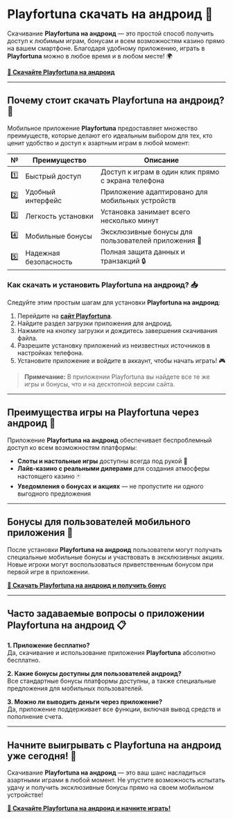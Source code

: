 # Playfortuna скачать на андроид 📲

Скачивание **Playfortuna на андроид** — это простой способ получить доступ к любимым играм, бонусам и всем возможностям казино прямо на вашем смартфоне. Благодаря удобному приложению, играть в **Playfortuna** можно в любое время и в любом месте! 🌍

[**🔗 Скачайте Playfortuna на андроид**](https://fortunapromo.net/alt/playfortuna/registration?0dc4a9362a71feb7e3f165fb8e766f70)

---

## Почему стоит скачать Playfortuna на андроид? 🌟

Мобильное приложение **Playfortuna** предоставляет множество преимуществ, которые делают его идеальным выбором для тех, кто ценит удобство и доступ к азартным играм в любой момент:

| № | Преимущество | Описание |
|---|--------------|----------|
| 1️⃣ | Быстрый доступ | Доступ к играм в один клик прямо с экрана телефона |
| 2️⃣ | Удобный интерфейс | Приложение адаптировано для мобильных устройств |
| 3️⃣ | Легкость установки | Установка занимает всего несколько минут |
| 4️⃣ | Мобильные бонусы | Эксклюзивные бонусы для пользователей приложения 🎁 |
| 5️⃣ | Надежная безопасность | Полная защита данных и транзакций 🔒 |

### Как скачать и установить Playfortuna на андроид? 📥

Следуйте этим простым шагам для установки **Playfortuna на андроид**:

1. Перейдите на [**сайт Playfortuna**](https://fortunapromo.net/alt/playfortuna/registration?0dc4a9362a71feb7e3f165fb8e766f70).
2. Найдите раздел загрузки приложения для андроид.
3. Нажмите на кнопку загрузки и дождитесь завершения скачивания файла.
4. Разрешите установку приложений из неизвестных источников в настройках телефона.
5. Установите приложение и войдите в аккаунт, чтобы начать играть! 🎮

> **Примечание:** В приложении Playfortuna вы найдете все те же игры и бонусы, что и на десктопной версии сайта.

---

## Преимущества игры на Playfortuna через андроид 📲

Приложение **Playfortuna на андроид** обеспечивает беспроблемный доступ ко всем возможностям платформы:

- **Слоты и настольные игры** доступны всегда под рукой 🎰
- **Лайв-казино с реальными дилерами** для создания атмосферы настоящего казино 🃏
- **Уведомления о бонусах и акциях** — не пропустите ни одного выгодного предложения

---

## Бонусы для пользователей мобильного приложения 🎁

После установки **Playfortuna на андроид** пользователи могут получать специальные мобильные бонусы и участвовать в эксклюзивных акциях. Новые игроки могут воспользоваться приветственным бонусом при первой игре в приложении.

[**🔗 Скачать Playfortuna на андроид и получить бонус**](https://fortunapromo.net/alt/playfortuna/registration?0dc4a9362a71feb7e3f165fb8e766f70)

---

## Часто задаваемые вопросы о приложении Playfortuna на андроид 📋

**1. Приложение бесплатно?**  
Да, скачивание и использование приложения **Playfortuna** абсолютно бесплатно.

**2. Какие бонусы доступны для пользователей андроид?**  
Все стандартные бонусы платформы доступны, а также специальные предложения для мобильных пользователей.

**3. Можно ли выводить деньги через приложение?**  
Да, приложение поддерживает все функции, включая вывод средств и пополнение счета.

---

## Начните выигрывать с Playfortuna на андроид уже сегодня! 🚀

Скачивание **Playfortuna на андроид** — это ваш шанс насладиться азартными играми в любой момент. Не упустите возможность испытать удачу и получить эксклюзивные бонусы прямо на своем мобильном устройстве!

[**🔗 Скачайте Playfortuna на андроид и начните играть!**](https://fortunapromo.net/alt/playfortuna/registration?0dc4a9362a71feb7e3f165fb8e766f70)
